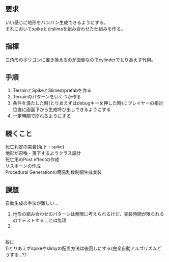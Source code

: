 ## 要求
いい感じに地形をバンバン生成できるようにする。<br>
それにおいてspikeとかslimeを組み合わせた仕組みを作る。<br>

## 指標
三角形のポリゴンに置き換えるのが面倒なのでcylinderでとりあえず代用。<br>

## 手順
1) TerrainとSpikeとSlimeのprefabを作る<br>
2) Terrainのパターンをいくつか作る<br>
3) 条件を満たした時(とりあえずはdebugキーを押した時)にプレイヤーの相対位置に画面下から生成呼び出しできるようにする<br>
4) 一定時間で崩れるようにする<br>

## 続くこと
死亡判定の実装(落下・spike)<br>
地形が召喚・落下するようクラス設計<br>
死亡用のPost effectの作成<br>
リスポーンの作成<br>
Procedural Generationの簡易乱数制御生成実装<br>

## 課題
自動生成の手法が難しい...<br>
1) 地形の組み合わせのパターンは無限に考えられるけど、実装時間が限られるのでテストすることは無理<br>
2) <br>
<br>
故に<br>
1)とりあえずspikeやslimyの配置方法は後回しにする(完全自動アルゴリズムどうする...?)<br>
